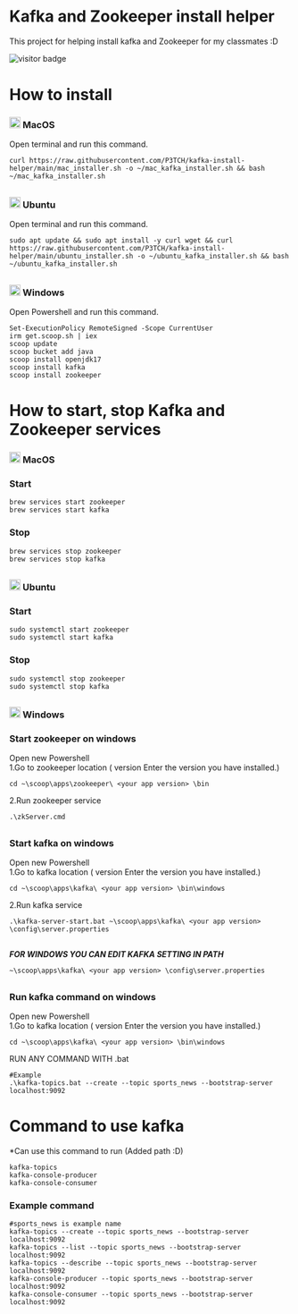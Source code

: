 # Kafka and Zookeeper install helper
This project for helping install kafka and Zookeeper for my classmates :D  
  
![visitor badge](https://visitor-badge.glitch.me/badge?page_id=petch-kafka-installer.visitor-badge)

# How to install
### <code><img height="20" src="https://cdn-icons-png.flaticon.com/512/2/2235.png"></code> MacOS
Open terminal and run this command.
```shell
curl https://raw.githubusercontent.com/P3TCH/kafka-install-helper/main/mac_installer.sh -o ~/mac_kafka_installer.sh && bash ~/mac_kafka_installer.sh
```
##
### <code><img height="20" src="https://www.xilinx.com/content/xilinx/en/products/design-tools/embedded-software/ubuntu/_jcr_content/root/parsysFullWidth/xilinxflexibleslab/xilinxflexibleslab-parsys/xilinxcolumns_149128/childParsys-2/xilinximage.img.png/1629757312962.png"></code> Ubuntu
Open terminal and run this command.
```shell
sudo apt update && sudo apt install -y curl wget && curl https://raw.githubusercontent.com/P3TCH/kafka-install-helper/main/ubuntu_installer.sh -o ~/ubuntu_kafka_installer.sh && bash ~/ubuntu_kafka_installer.sh
```
##
### <code><img height="20" src="https://winaero.com/blog/wp-content/uploads/2021/06/Windows-11-Win-X-Menu-icon.png"></code> Windows
Open Powershell and run this command.
```shell
Set-ExecutionPolicy RemoteSigned -Scope CurrentUser
irm get.scoop.sh | iex
scoop update
scoop bucket add java
scoop install openjdk17
scoop install kafka
scoop install zookeeper
```
##

# How to start, stop Kafka and Zookeeper services
### <code><img height="20" src="https://cdn-icons-png.flaticon.com/512/2/2235.png"></code> MacOS
### Start
```shell
brew services start zookeeper
brew services start kafka
```
### Stop
```shell
brew services stop zookeeper
brew services stop kafka
```
##

### <code><img height="20" src="https://www.xilinx.com/content/xilinx/en/products/design-tools/embedded-software/ubuntu/_jcr_content/root/parsysFullWidth/xilinxflexibleslab/xilinxflexibleslab-parsys/xilinxcolumns_149128/childParsys-2/xilinximage.img.png/1629757312962.png"></code> Ubuntu
### Start
```shell
sudo systemctl start zookeeper
sudo systemctl start kafka
```
### Stop
```shell
sudo systemctl stop zookeeper
sudo systemctl stop kafka
```
##

### <code><img height="20" src="https://winaero.com/blog/wp-content/uploads/2021/06/Windows-11-Win-X-Menu-icon.png"></code> Windows
### Start zookeeper on windows
Open new Powershell  
1.Go to zookeeper location (<your app version> version Enter the version you have installed.)
```shell
cd ~\scoop\apps\zookeeper\ <your app version> \bin
```
2.Run zookeeper service
```shell
.\zkServer.cmd
```

##
  
### Start kafka on windows
Open new Powershell  
1.Go to kafka location (<your app version> version Enter the version you have installed.)
```shell
cd ~\scoop\apps\kafka\ <your app version> \bin\windows
```
2.Run kafka service
```shell
.\kafka-server-start.bat ~\scoop\apps\kafka\ <your app version> \config\server.properties
```

##
***FOR WINDOWS YOU CAN EDIT KAFKA SETTING IN PATH***
```shell
~\scoop\apps\kafka\ <your app version> \config\server.properties
```
##
  
### Run kafka command on windows
Open new Powershell  
1.Go to kafka location (<your app version> version Enter the version you have installed.)
```shell
cd ~\scoop\apps\kafka\ <your app version> \bin\windows
```

RUN ANY COMMAND WITH .bat
```shell
#Example
.\kafka-topics.bat --create --topic sports_news --bootstrap-server localhost:9092
```
  
##
# Command to use kafka
*Can use this command to run (Added path :D)
```shell
kafka-topics
kafka-console-producer
kafka-console-consumer
```
### Example command
```shell
#sports_news is example name
kafka-topics --create --topic sports_news --bootstrap-server localhost:9092
kafka-topics --list --topic sports_news --bootstrap-server localhost:9092
kafka-topics --describe --topic sports_news --bootstrap-server localhost:9092
kafka-console-producer --topic sports_news --bootstrap-server localhost:9092
kafka-console-consumer --topic sports_news --bootstrap-server localhost:9092
```
